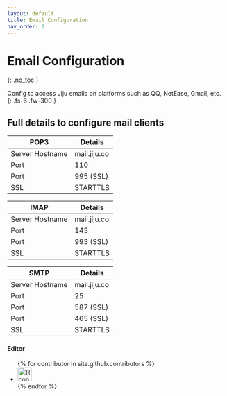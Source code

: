 ```yaml
---
layout: default
title: Email Configuration
nav_order: 2
---
```


# Email Configuration
{: .no_toc }

Config to access Jiju emails on platforms such as QQ, NetEase, Gmail, etc.
{: .fs-6 .fw-300 }

## Full details to configure mail clients

|**POP3**|**Details**|
|--|--|
|Server Hostname|mail.jiju.co|
|Port|110|
|Port|995 (SSL)|
|SSL|STARTTLS|

|**IMAP**|**Details**|
|--|--|
|Server Hostname|mail.jiju.co|
|Port|143|
|Port|993 (SSL)|
|SSL|STARTTLS|

|**SMTP**|**Details**|
|--|--|
|Server Hostname|mail.jiju.co|
|Port|25|
|Port|587 (SSL)|
|Port|465 (SSL)|
|SSL|STARTTLS|


#### Editor

<ul class="list-style-none">
{% for contributor in site.github.contributors %}
  <li class="d-inline-block mr-1">
     <a href="{{ contributor.html_url }}"><img src="{{ contributor.avatar_url }}" width="32" height="32" alt="{{ contributor.login }}"/></a>
  </li>
{% endfor %}
</ul>
